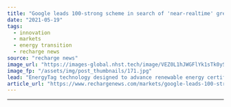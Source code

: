 ```yaml
---
title: "Google leads 100-strong scheme in search of 'near-realtime' green energy quality-check"
date: "2021-05-19"
tags: 
  - innovation
  - markets
  - energy transition
  - recharge news
source: "recharge news"
image_url: "https://images-global.nhst.tech/image/VEZ0L1hJWGFlYk1sTk0yS0VtTEhSNnRwZG9VdVVOK3p0RzREcGROWlBPQT0=/nhst/binary/67aa3d1bfde92bb6768892e0e3fda700"
image_fp: "/assets/img/post_thumbnails/171.jpg"
lead: "EnergyTag technology designed to advance renewable energy certificates system with 'greater transparency' hour-by-hour to replace annual per-MWh basis"
article_url: "https://www.rechargenews.com/markets/google-leads-100-strong-scheme-in-search-of-near-realtime-green-energy-quality-check/2-1-1012312"
---
```


---
